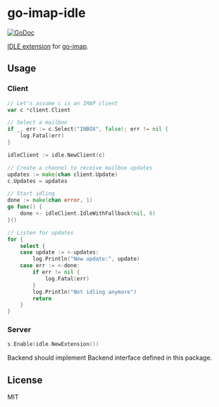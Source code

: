 # go-imap-idle

[![GoDoc](https://godoc.org/github.com/emersion/go-imap-idle?status.svg)](https://godoc.org/github.com/emersion/go-imap-idle)

[IDLE extension](https://tools.ietf.org/html/rfc2177) for [go-imap](https://github.com/emersion/go-imap).

## Usage

### Client

```go
// Let's assume c is an IMAP client
var c *client.Client

// Select a mailbox
if _, err := c.Select("INBOX", false); err != nil {
	log.Fatal(err)
}

idleClient := idle.NewClient(c)

// Create a channel to receive mailbox updates
updates := make(chan client.Update)
c.Updates = updates

// Start idling
done := make(chan error, 1)
go func() {
	done <- idleClient.IdleWithFallback(nil, 0)
}()

// Listen for updates
for {
	select {
	case update := <-updates:
		log.Println("New update:", update)
	case err := <-done:
		if err != nil {
			log.Fatal(err)
		}
		log.Println("Not idling anymore")
		return
	}
}
```

### Server

```go
s.Enable(idle.NewExtension())
```

Backend should implement Backend interface defined in this package.

## License

MIT
